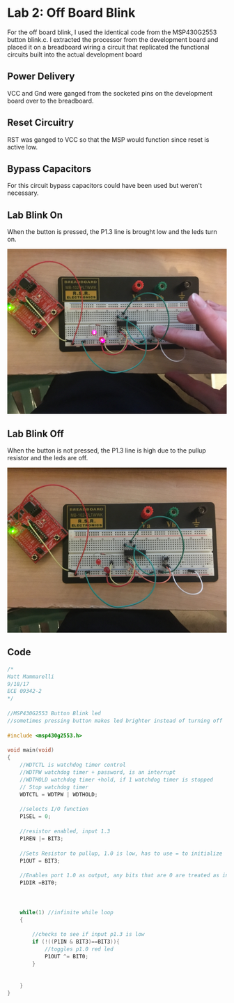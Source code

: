 # Lab 2: Off Board Blink
For the off board blink, I used the identical code from the MSP430G2553 button blink.c. I extracted the processor from the development board and placed it on a breadboard wiring a circuit that replicated the functional circuits built into the actual development board

## Power Delivery

VCC and Gnd were ganged from the socketed pins on the development board over to the breadboard.

## Reset Circuitry

RST was ganged to VCC so that the MSP would function since reset is active low.

## Bypass Capacitors

For this circuit bypass capacitors could have been used but weren't necessary.


## Lab Blink On

When the button is pressed, the P1.3 line is brought low and the leds turn on.

![alt text](MSP430G2553/blinkOn.JPG "Blinking On")

## Lab Blink Off

When the button is not pressed, the P1.3 line is high due to the pullup resistor and the leds are off.

![alt text](MSP430G2553/blinkOff.JPG "Blinking Off")

## Code

```c
/*
Matt Mammarelli
9/18/17
ECE 09342-2
*/

//MSP430G2553 Button Blink led
//sometimes pressing button makes led brighter instead of turning off

#include <msp430g2553.h>

void main(void)
{
    //WDTCTL is watchdog timer control
    //WDTPW watchdog timer + password, is an interrupt
    //WDTHOLD watchdog timer +hold, if 1 watchdog timer is stopped
    // Stop watchdog timer
    WDTCTL = WDTPW | WDTHOLD;

    //selects I/O function
    P1SEL = 0;

    //resistor enabled, input 1.3
    P1REN |= BIT3;

    //Sets Resistor to pullup, 1.0 is low, has to use = to initialize
    P1OUT = BIT3;

	//Enables port 1.0 as output, any bits that are 0 are treated as inputs
	P1DIR =BIT0;



	while(1) //infinite while loop
	{

	    //checks to see if input p1.3 is low
	    if (!((P1IN & BIT3)==BIT3)){
	        //toggles p1.0 red led
	        P1OUT ^= BIT0;
	    }


	}
}
```